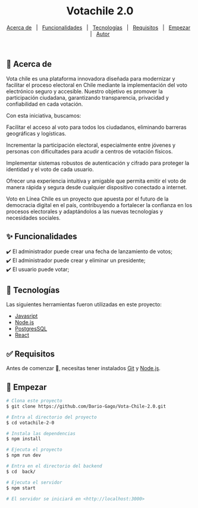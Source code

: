 <h1 align="center">Votachile 2.0</h1>

<p align="center">
  <a href="#dart-acerca-de">Acerca de</a> &#xa0; | &#xa0;
  <a href="#sparkles-funcionalidades">Funcionalidades</a> &#xa0; | &#xa0;
  <a href="#rocket-tecnologías">Tecnologías</a> &#xa0; | &#xa0;
  <a href="#white_check_mark-requisitos">Requisitos</a> &#xa0; | &#xa0;
  <a href="#checkered_flag-empezar">Empezar</a> &#xa0; | &#xa0;
  <a href="https://github.com/Dario-Gago" target="_blank">Autor</a>
</p>

<br>

## :dart: Acerca de

Vota chile es una plataforma innovadora diseñada para modernizar y facilitar el proceso electoral en Chile mediante la implementación del voto electrónico seguro y accesible. Nuestro objetivo es promover la participación ciudadana, garantizando transparencia, privacidad y confiabilidad en cada votación.

Con esta iniciativa, buscamos:

Facilitar el acceso al voto para todos los ciudadanos, eliminando barreras geográficas y logísticas.

Incrementar la participación electoral, especialmente entre jóvenes y personas con dificultades para acudir a centros de votación físicos.

Implementar sistemas robustos de autenticación y cifrado para proteger la identidad y el voto de cada usuario.

Ofrecer una experiencia intuitiva y amigable que permita emitir el voto de manera rápida y segura desde cualquier dispositivo conectado a internet.

Voto en Línea Chile es un proyecto que apuesta por el futuro de la democracia digital en el país, contribuyendo a fortalecer la confianza en los procesos electorales y adaptándolos a las nuevas tecnologías y necesidades sociales.

## :sparkles: Funcionalidades

:heavy_check_mark: El administrador puede crear una fecha de lanzamiento de votos;\
:heavy_check_mark: El administrador puede crear y eliminar un presidente;\
:heavy_check_mark: El usuario puede votar;

## :rocket: Tecnologías

Las siguientes herramientas fueron utilizadas en este proyecto:

- [Javasript](https://es.wikipedia.org/wiki/JavaScript)
- [Node.js](https://nodejs.org/en/)
- [PostgresSQL](https://www.postgresql.org/)
- [React](https://es.reactjs.org/)

## :white_check_mark: Requisitos

Antes de comenzar :checkered_flag:, necesitas tener instalados [Git](https://git-scm.com) y [Node.js](https://nodejs.org/en/).

## :checkered_flag: Empezar

```bash
# Clona este proyecto
$ git clone https://github.com/Dario-Gago/Vota-Chile-2.0.git

# Entra al directorio del proyecto
$ cd votachile-2-0

# Instala las dependencias
$ npm install

# Ejecuta el proyecto
$ npm run dev

# Entra en el directorio del backend
$ cd  back/

# Ejecuta el servidor
$ npm start

# El servidor se iniciará en <http://localhost:3000>
```
